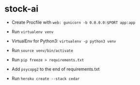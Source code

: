# stock-ai

* Create Procfile with `web: gunicorn -b 0.0.0.0:$PORT app:app`
* Run `virtualenv venv`
* VirtualEnv for Python3: `virtualenv -p python3 venv`
* Run `source venv/bin/activate`

* Run `pip freeze > requirements.txt`
* Add `psycopg2` to the end of requirements.txt
* Run `heroku create --stack cedar`

